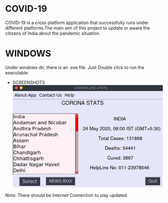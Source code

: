 # COVID-19
COVID-19 is a cross platform application that successfully runs under different platforms.The main aim of this project to update or aware the citizens of India about the pandemic situation.

# WINDOWS
Under windows dir, there is an .exe file. Just Double click to run the executable.
* SCREENSHOTS
![](/windows/Screenshots/home.png)

Note: There should be Internet Connection to stay updated.
